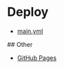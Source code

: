 # Deploy

- [main.yml](../.github/workflows/main.yml)

## Other

- [GitHub Pages](https://www.statiq.dev/guide/deployment/github-pages)
